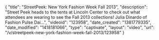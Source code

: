 {
    "title": "StreetPeek: New York Fashion Week Fall 2013",
    "description": "Street Peek heads to the tents at Lincoln Center to check out what attendees are wearing to see the Fall 2013 collections! Julia Dinardo of Fashion Pulse Dai...",
    "videoid": "123958",
    "date_created": "1381779335",
    "date_modified": "1418181066",
    "type": "captivate",
    "layout": "video",
    "url": "\/v\/streetpeek-new-york-fashion-week-fall-2013\/123958"
}